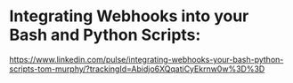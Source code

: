 # Integrating Webhooks into your Bash and Python Scripts:



https://www.linkedin.com/pulse/integrating-webhooks-your-bash-python-scripts-tom-murphy/?trackingId=Abidjo6XQqatiCyEkrnw0w%3D%3D
